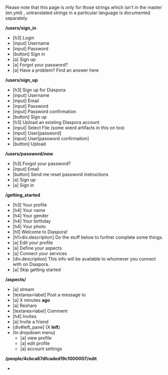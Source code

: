 Please note that this page is only for those strings which isn't in the master (en.yml) , untranslated strings in a particular language is documented separately.


**/users/sign_in**

* [h3] Login
* [input] Username
* [input] Password
* [button] Sign in
* [a] Sign up
* [a] Forgot your password?
* [a] Have a problem? Find an answer here


**/users/sign_up**

* [h3] Sign up for Diaspora
* [input] Username
* [input] Email
* [input] Password
* [input] Password confirmation
* [button] Sign up
* [h3] Upload an existing Diaspora account
* [input] Select File (some wierd artifacts in this on too)
* [input] User[password]
* [input] User[password confirmation]
* [button] Upload

**/users/password/new**

* [h3] Forgot your password? 
* [input] Email
* [button] Send me reset password instructions
* [a] Sign up
* [a] Sign in

**/getting_started**

* [h3] Your profile
* [h4] Your name
* [h4] Your gender
* [h4] Your birthday
* [h4] Your photo
* [h1] Welcome to Diaspora!
* [h1>div.description] Do the stuff below to further complete some things.       
* [a] Edit your profile
* [a] Define your aspects
* [a] Connect your services
* [div.description] This info will be available to whomever you connect with on Diaspora.
* [a] Skip getting started

**/aspects/<aspect-id>**

* [a] stream
* [textarea>label] Post a message to <aspect name>
* [a] X minutes **ago**
* [a] Reshare
* [textarea>label] Comment
* [h4] Invites
* [a] Invite a friend
* [div#left_pane] (X **left**)
* (In dropdown menu)
    * [a] view profile
    * [a] edit profile
    * [a] account settings

**/people/4cbca67dfcaded19c1000007/edit**

*